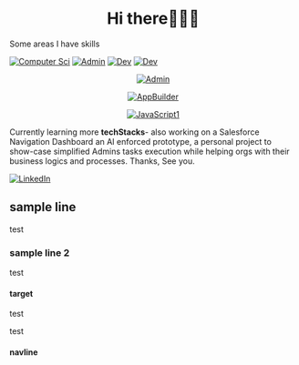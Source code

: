 <h1 align="center"> Hi there👋🤖🐤

</h1> Some areas I have skills 

[![Computer Sci](https://img.shields.io/badge/IT-General-orange)](#target_blank "Target_blank")  [![Admin](https://img.shields.io/badge/Admin-Salesforce-9cf)](#target_blank)   [![Dev](https://img.shields.io/badge/Dev-Salesforce-9cf)](#target_blank) [![Dev](https://img.shields.io/badge/Dev-Frontend-gold)](#target_blank)


<div align="center">

[![Admin](https://img.shields.io/badge/Admin-Certified-blue)](#target_blank) 

[![AppBuilder](https://img.shields.io/badge/AppBuilder-Certified-lime)](#target)

[![JavaScript1](https://img.shields.io/badge/JavaScriptDevI-Certified-gold)](#navline "alttext")

</div>


Currently learning more <strong>techStacks</strong>- also working on a Salesforce Navigation Dashboard an AI enforced prototype, a personal project to show-case simplified Admins tasks execution while helping orgs with their business logics and processes. Thanks, See you.





[![LinkedIn](https://img.shields.io/badge/View-Linkedin-blue)](https://linkedin.com/in/faradeen "View LinkedIn")


## sample line 
test



### sample line 2 
test





#### target



test 

test



#### navline


<!--
**faradeen-ja/faradeen-ja** is a ✨ _special_ ✨ repository because its `README.md` (this file) appears on your GitHub profile.

Here are some ideas to get you started:

- 🔭 I’m currently working on ...
- 🌱 I’m currently learning ...
- 👯 I’m looking to collaborate on ...
- 🤔 I’m looking for help with ...
- 💬 Ask me about ...
- 📫 How to reach me: ...
- 😄 Pronouns: ...
- ⚡ Fun fact: ...
-->
